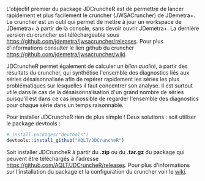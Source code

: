 
<!-- README.md is generated from README.Rmd. Please edit that file -->
L'objectif premier du package JDCruncheR est de permettre de lancer rapidement et plus facilement le cruncher (JWSACruncher) de JDemetra+. Le cruncher est un outil qui permet de mettre à jour un workspace de JDemetra+ à partir de la console, sans devoir ouvrir JDemetra+. La dernière version du cruncher est téléchargeable sous <https://github.com/jdemetra/jwsacruncher/releases>. Pour plus d'informations consulter le lien github du cruncher <https://github.com/jdemetra/jwsacruncher/wiki>.

JDCruncheR permet également de calculer un *bilan qualité*, à partir des résultats du cruncher, qui synthétise l'ensemble des diagnostics liés aux séries désaisonnalisée afin de repérer rapidement les séries les plus problématiques sur lesquelles il faut concentrer son analyse. Il est surtout utile dans le cas de la désaisonnalisation d'un grand nombre de séries puisqu'il est dans ce cas impossible de regarder l'ensemble des diagnostics pour chaque série dans un temps raisonnable.

Pour installer JDCruncheR rien de plus simple ! Deux solutions : soit utiliser le package devtools :

``` r
# install.packages("devtools")
devtools::install_github("AQLT/JDCruncheR")
```

Soit installer JDCruncheR à partir du **.zip** ou du **.tar.gz** du package qui peuvent être téléchargés à l'adresse <https://github.com/AQLT/JDCruncheR/releases>. Pour plus d'informations sur l'installation du package et la configuration du cruncher voir le [wiki](https://github.com/AQLT/JDCruncheR/wiki).
